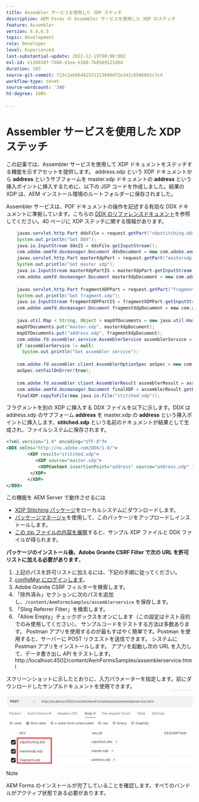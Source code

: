 ```yaml
---
title: Assembler サービスを使用した XDP ステッチ
description: AEM Forms の Assembler サービスを使用した XDP のステッチ
feature: Assembler
version: 6.4,6.5
topic: Development
role: Developer
level: Experienced
last-substantial-update: 2022-12-19T00:00:00Z
exl-id: e116038f-7d86-41ee-b1b0-7b8569121d6d
duration: 103
source-git-commit: f23c2ab86d42531113690df2e342c65060b5c7cd
workflow-type: tm+mt
source-wordcount: '346'
ht-degree: 100%

---
```


# Assembler サービスを使用した XDP ステッチ

この記事では、Assembler サービスを使用して XDP ドキュメントをステッチする機能を示すアセットを提供します。
address.xdp という XDP ドキュメントから **address** というサブフォームを master.xdp ドキュメントの **address** という挿入ポイントに挿入するために、以下の JSP コードを作成しました。結果の XDP は、AEM インストール環境のルートフォルダーに保存されました。

Assembler サービスは、PDF ドキュメントの操作を記述する有効な DDX ドキュメントに準拠しています。こちらの [DDX のリファレンスドキュメント](assets/ddxRef.pdf)を参照してください。40 ページに XDP ステッチに関する情報があります。

```java
    javax.servlet.http.Part ddxFile = request.getPart("xdpstitching.ddx");
    System.out.println("Got DDX");
    java.io.InputStream ddxIS = ddxFile.getInputStream();
    com.adobe.aemfd.docmanager.Document ddxDocument = new com.adobe.aemfd.docmanager.Document(ddxIS);
    javax.servlet.http.Part masterXdpPart = request.getPart("masterxdp.xdp");
    System.out.println("Got master xdp");
    java.io.InputStream masterXdpPartIS = masterXdpPart.getInputStream();
    com.adobe.aemfd.docmanager.Document masterXdpDocument = new com.adobe.aemfd.docmanager.Document(masterXdpPartIS);

    javax.servlet.http.Part fragmentXDPPart = request.getPart("fragment.xdp");
    System.out.println("Got fragment.xdp");
    java.io.InputStream fragmentXDPPartIS = fragmentXDPPart.getInputStream();
    com.adobe.aemfd.docmanager.Document fragmentXdpDocument = new com.adobe.aemfd.docmanager.Document(fragmentXDPPartIS);

    java.util.Map < String, Object > mapOfDocuments = new java.util.HashMap < String, Object > ();
    mapOfDocuments.put("master.xdp", masterXdpDocument);
    mapOfDocuments.put("address.xdp", fragmentXdpDocument);
    com.adobe.fd.assembler.service.AssemblerService assemblerService = sling.getService(com.adobe.fd.assembler.service.AssemblerService.class);
    if (assemblerService != null)
      System.out.println("Got assembler service");

    com.adobe.fd.assembler.client.AssemblerOptionSpec aoSpec = new com.adobe.fd.assembler.client.AssemblerOptionSpec();
    aoSpec.setFailOnError(true);

    com.adobe.fd.assembler.client.AssemblerResult assemblerResult = assemblerService.invoke(ddxDocument, mapOfDocuments, aoSpec);
    com.adobe.aemfd.docmanager.Document finalXDP = assemblerResult.getDocuments().get("stitched.xdp");
    finalXDP.copyToFile(new java.io.File("stitched.xdp"));
```

フラグメントを別の XDP に挿入する DDX ファイルを以下に示します。DDX は address.xdp のサブフォーム **address** を master.xdp の **address** という挿入ポイントに挿入します。**stitched.xdp** という名前のドキュメントが結果として生成され、ファイルシステムに保存されます。

```xml
<?xml version="1.0" encoding="UTF-8"?> 
<DDX xmlns="http://ns.adobe.com/DDX/1.0/"> 
        <XDP result="stitched.xdp"> 
           <XDP source="master.xdp"> 
            <XDPContent insertionPoint="address" source="address.xdp" fragment="address"/> 
         </XDP> 
        </XDP>         
</DDX>
```

この機能を AEM Server で動作させるには

* [XDP Stitching パッケージ](assets/xdp-stitching.zip)をローカルシステムにダウンロードします。
* [パッケージマネージャ](http://localhost:4502/crx/packmgr/index.jsp)を使用して、このパッケージをアップロードしインストールします。
* [この zip ファイルの内容を展開](assets/xdp-and-ddx.zip)すると、サンプル XDP ファイルと DDX ファイルが得られます。

**パッケージのインストール後、Adobe Granite CSRF Filter で次の URL を許可リストに加える必要があります**。

1. 上記のパスを許可リストに加えるには、下記の手順に従ってください。
1. [configMgr にログインします](http://localhost:4502/system/console/configMgr)。
1. Adobe Granite CSRF フィルターを検索します。
1. 「除外済み」セクションに次のパスを追加し、`/content/AemFormsSamples/assemblerservice` を保存します。
1. 「Sling Referrer Filter」を検索します。
1. 「Allow Empty」チェックボックスをオンにします（この設定はテスト目的でのみ使用してください）。
サンプルコードをテストする方法は多数あります。 Postman アプリを使用するのが最もすばやく簡単です。Postman を使用すると、サーバーに POST リクエストを送信できます。 システムに Postman アプリをインストールします。
アプリを起動し次の URL を入力して、データ書き出し API をテストします。
http://localhost:4502/content/AemFormsSamples/assemblerservice.html

スクリーンショットに示したとおりに、入力パラメーターを指定します。前にダウンロードしたサンプルドキュメントを使用できます。
![xdp-stitch-postman](assets/xdp-stitching-postman.png)

>[!NOTE]
>
>AEM Forms のインストールが完了していることを確認します。すべてのバンドルがアクティブ状態である必要があります。
>
